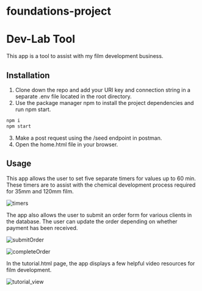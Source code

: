 # foundations-project
# Dev-Lab Tool

This app is a tool to assist with my film development business.

## Installation

1. Clone down the repo and add your URI key and connection string in a separate .env file located in the root directory.
2. Use the package manager npm to install the project dependencies and run npm start.

```bash
npm i
npm start
```

3. Make a post request using the /seed endpoint in postman.
4. Open the home.html file in your browser.

## Usage

This app allows the user to set five separate timers for values up to 60 min. 
These timers are to assist with the chemical development process required for 35mm and 120mm film.


![timers](https://user-images.githubusercontent.com/89419167/144326880-071565c5-377b-4f6c-ba9a-125213cf72b8.gif)


The app also allows the user to submit an order form for various clients in the database. The user can update the order depending on whether payment has been received.


![submitOrder](https://user-images.githubusercontent.com/89419167/144326918-026402b4-5499-47ac-bcea-f4655f735675.gif)


![completeOrder](https://user-images.githubusercontent.com/89419167/144326940-04f9ef70-3219-4aad-9f8c-dbcc53fd1c0f.gif)


In the tutorial.html page, the app displays a few helpful video resources for film development.

![tutorial_view](https://user-images.githubusercontent.com/89419167/144326806-2e67f5b0-cb3a-4160-81ac-df0d5aa57f55.png)


